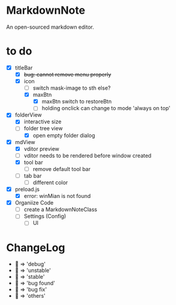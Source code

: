 # MarkdownNote
An open-sourced markdown editor.

# to do
* [x] titleBar
  * [x] ~~bug: cannot remove menu properly~~
  * [x] icon
    * [ ] switch mask-image to sth else?
    * [x] maxBtn
      * [x] maxBtn switch to restoreBtn
      * [ ] holding onclick can change to mode 'always on top'
* [x] folderView
  * [x] interactive size
  * [ ] folder tree view
    * [x] open empty folder dialog
* [x] mdView
  * [x] vditor preview
  * [ ] vditor needs to be rendered before window created
  * [x] tool bar
    * [ ] remove default tool bar
  * [ ] tab bar
    * [ ] different color
* [x] preload.js
  * [x] error: winMian is not found
* [x] Organiize Code
  * [ ] create a MarkdownNoteClass
  * [ ] Settings (Config)
    * [ ] UI

# ChangeLog
* 💙 => 'debug'
* 💛 => 'unstable'
* 💚 => 'stable'
* 🧡 => 'bug found'
* 🖤 => 'bug fix'
* 🤍 => 'others'
